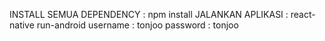 INSTALL SEMUA DEPENDENCY : npm install
JALANKAN APLIKASI		 : react-native run-android
username				 : tonjoo
password				 : tonjoo